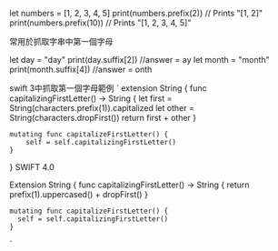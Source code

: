let numbers = [1, 2, 3, 4, 5]
print(numbers.prefix(2))
// Prints "[1, 2]"
print(numbers.prefix(10))
// Prints "[1, 2, 3, 4, 5]"

常用於抓取字串中第一個字母

let day = "day"
print(day.suffix[2])
//answer = ay
let month = "month"
print(month.suffix[4])
//answer = onth

swift 3中抓取第一個字母範例
`
extension String {
    func capitalizingFirstLetter() -> String {
        let first = String(characters.prefix(1)).capitalized
        let other = String(characters.dropFirst())
        return first + other
    }

    mutating func capitalizeFirstLetter() {
        self = self.capitalizingFirstLetter()
    }
}
SWIFT 4.0

Extension String {
    func capitalizingFirstLetter() -> String {
      return prefix(1).uppercased() + dropFirst()
    }

    mutating func capitalizeFirstLetter() {
      self = self.capitalizingFirstLetter()
    }
`
